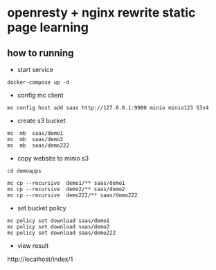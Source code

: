 # openresty + nginx rewrite static page learning

## how to running

* start service

```code
docker-compose up -d
```

* config mc client

```code
mc config host add saas http://127.0.0.1:9000 minio minio123 S3v4
```

* create s3 bucket

```code
mc  mb  saas/demo1
mc  mb  saas/demo2
mc  mb  saas/demo222
```

* copy website to minio s3 

```code
cd demoapps

mc cp --recursive  demo1/** saas/demo1
mc cp --recursive  demo2/** saas/demo2
mc cp --recursive  demo222/** saas/demo222

```

* set bucket policy

```code
mc policy set download saas/demo1
mc policy set download saas/demo2
mc policy set download saas/demo222
```

* view result

http://localhost/index/1

